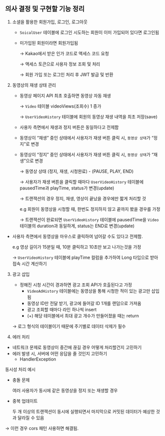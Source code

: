 ## 의사 결정 및 구현할 기능 정리
1. 소셜을 활용한 회원가입, 로그인, 로그아웃 
   - `SoicalUser` 테이블에 로그인 시도하는 회원이 이미 가입되어 있다면 로그인됨
   - 미가입된 회원이라면 회원가입됨

     → Kakao에서 받은 인가 코드로 액세스 코드 요청

     → 액세스 토큰으로 사용자 정보 조회 및 처리

     → 회원 가입 또는 로그인 처리 후 JWT 발급 및 반환
   
2. 동영상의 재생 상태 관리
    - 동영상 페이지 API 최초 호출하면 동영상 자동 재생

      → `Video` 테이블 videoViews(조회수) 1 증가

      → `UserVideoHistory` 테이블에 회원의 동영상 재생 내역을 최초 저장(save)

    - 사용자 측면에서 재생과 정지 버튼은 동일하다고 전제함
    - 동영상이 “재생” 중인 상태에서 사용자가 재생 버튼 클릭 시, `동영상 상태`가 “정지”로 변경
    - 동영상이 “정지” 중인 상태에서 사용자가 재생 버튼 클릭 시, `동영상 상태`가 “재생”으로 변경

      → 동영상 상태 (정지, 재생, 시청완료) - (PAUSE, PLAY, END)

      → 사용자가 재생 버튼을 클릭할 때마다 `UserVideoHistory` 테이블에 pausedTime과 playTime, status가 변경(update)

      → 트랜잭션의 경우 정지, 재생, 영상이 끝났을 경우에만 짧게 처리할 것

      e.g 회원이 동영상을 시청할 때, 한번도 정지하지 않고 끝까지 봤을 경우를 가정

      → 트랜잭션이 완료되면 `UserVideoHistory` 테이블에 pausedTime을 `Video` 테이블의 duration과 동일하게, status는 END로 변경(update)


- 사용자 측면에서 동영상을 마우스로 클릭하여 넘어갈 수도 있다고 전제함.
        
    e.g 영상 길이가 15분일 때, 10분 클릭하고 10초만 보고 나가는것을 가정
        
     → `UserVideoHistory` 테이블에 playTime 컬럼을 추가하여 Long 타입으로 받아 접속 시간 계산하기

3. 광고 삽입
    - 정해진 시청 시간이 경과하면 광고 조회 API가 호출된다고 가정
        - `VideoAdHistory` 테이블에는 동영상을 통해 시청한 적이 있는 광고만 삽입됨
      - 동영상 ID만 전달 받기, 광고에 들어갈 ID 1개를 랜덤으로 가져옴
      - 광고 조회할 때마다 라인 하나씩 insert
      - (+) 해당 테이블에서 최대 광고 개수가 만들어졌을 때는 return

    → 로그 형식의 테이블이기 때문에 주기별로 데이터 삭제가 필수
    


4. 에러 처리
- 네트워크 문제로 동영상이 중간에 끊길 경우 어떻게 처리할건지 고민하기
- 에러 발생 시, 서버에 어떤 응답을 줄 것인지 고민하기
    - HandlerException

동시성 처리 예시

- 충돌 문제

  여러 사용자가 동시에 같은 동영상을 정지 또는 재생할 경우

- 중복 업데이트

  두 개 이상의 트랜잭션이 동시에 실행되면서 마지막으로 커밋된 데이터가 예상한 것과 달라질 수 있음


→ 이런 경우 cors 패턴 사용하면 해결됨.